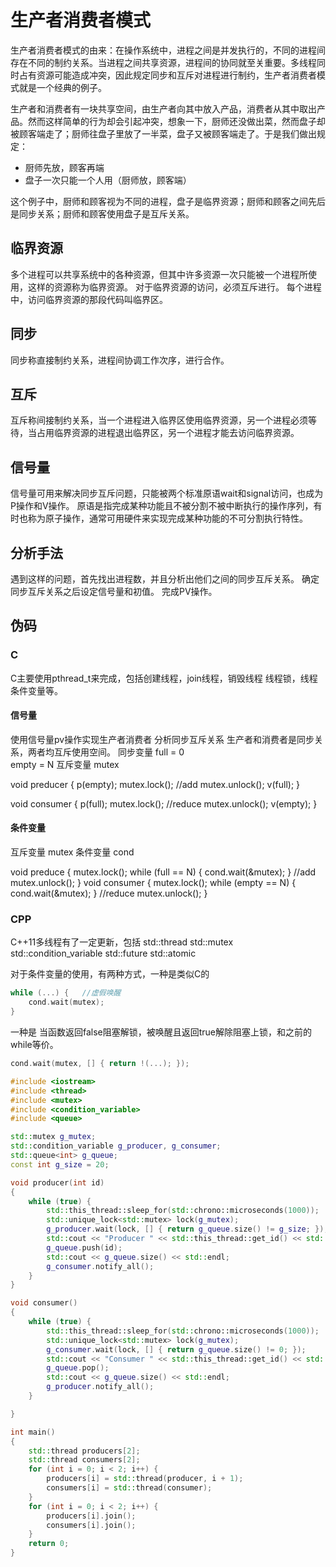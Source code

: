 # 生产者消费者模式
生产者消费者模式的由来：在操作系统中，进程之间是并发执行的，不同的进程间存在不同的制约关系。当进程之间共享资源，进程间的协同就至关重要。多线程同时占有资源可能造成冲突，因此规定同步和互斥对进程进行制约，生产者消费者模式就是一个经典的例子。

生产者和消费者有一块共享空间，由生产者向其中放入产品，消费者从其中取出产品。然而这样简单的行为却会引起冲突，想象一下，厨师还没做出菜，然而盘子却被顾客端走了；厨师往盘子里放了一半菜，盘子又被顾客端走了。于是我们做出规定：
* 厨师先放，顾客再端
* 盘子一次只能一个人用（厨师放，顾客端）

这个例子中，厨师和顾客视为不同的进程，盘子是临界资源；厨师和顾客之间先后是同步关系；厨师和顾客使用盘子是互斥关系。

## 临界资源
多个进程可以共享系统中的各种资源，但其中许多资源一次只能被一个进程所使用，这样的资源称为临界资源。
对于临界资源的访问，必须互斥进行。
每个进程中，访问临界资源的那段代码叫临界区。

## 同步
同步称直接制约关系，进程间协调工作次序，进行合作。

## 互斥
互斥称间接制约关系，当一个进程进入临界区使用临界资源，另一个进程必须等待，当占用临界资源的进程退出临界区，另一个进程才能去访问临界资源。

## 信号量
信号量可用来解决同步互斥问题，只能被两个标准原语wait和signal访问，也成为P操作和V操作。
原语是指完成某种功能且不被分割不被中断执行的操作序列，有时也称为原子操作，通常可用硬件来实现完成某种功能的不可分割执行特性。

## 分析手法
遇到这样的问题，首先找出进程数，并且分析出他们之间的同步互斥关系。
确定同步互斥关系之后设定信号量和初值。
完成PV操作。

## 伪码
### C
C主要使用pthread_t来完成，包括创建线程，join线程，销毁线程
线程锁，线程条件变量等。
#### 信号量
使用信号量pv操作实现生产者消费者
分析同步互斥关系
生产者和消费者是同步关系，两者均互斥使用空间。
同步变量 
full = 0    
empty = N
互斥变量
mutex

void preducer
{
    p(empty);
    mutex.lock();
    //add
    mutex.unlock();
    v(full);
}

void consumer
{
    p(full);
    mutex.lock();
    //reduce
    mutex.unlock();
    v(empty);
}
#### 条件变量
互斥变量 mutex
条件变量 cond

void preduce 
{
    mutex.lock();
    while (full == N) {
        cond.wait(&mutex);
    }
    //add
    mutex.unlock();
}
void consumer 
{
    mutex.lock();
    while (empty == N) {
        cond.wait(&mutex);
    }
    //reduce
    mutex.unlock();
}
### CPP
C++11多线程有了一定更新，包括
std::thread
std::mutex
std::condition_variable
std::future
std::atomic

对于条件变量的使用，有两种方式，一种是类似C的
```cpp
while (...) {   //虚假唤醒
    cond.wait(mutex);
}
```
一种是
当函数返回false阻塞解锁，被唤醒且返回true解除阻塞上锁，和之前的while等价。
```cpp
cond.wait(mutex, [] { return !(...); });
```


```cpp
#include <iostream>
#include <thread>
#include <mutex>
#include <condition_variable>
#include <queue>

std::mutex g_mutex;
std::condition_variable g_producer, g_consumer;
std::queue<int> g_queue;
const int g_size = 20;

void producer(int id)
{
    while (true) {
        std::this_thread::sleep_for(std::chrono::microseconds(1000));
        std::unique_lock<std::mutex> lock(g_mutex);
        g_producer.wait(lock, [] { return g_queue.size() != g_size; });
        std::cout << "Producer " << std::this_thread::get_id() << std::endl;
        g_queue.push(id);
        std::cout << g_queue.size() << std::endl;
        g_consumer.notify_all();
    }
}

void consumer()
{
    while (true) {
        std::this_thread::sleep_for(std::chrono::microseconds(1000));
        std::unique_lock<std::mutex> lock(g_mutex);
        g_consumer.wait(lock, [] { return g_queue.size() != 0; });
        std::cout << "Consumer " << std::this_thread::get_id() << std::endl;
        g_queue.pop();
        std::cout << g_queue.size() << std::endl;
        g_producer.notify_all();
    }

}

int main()
{
    std::thread producers[2];
    std::thread consumers[2];
    for (int i = 0; i < 2; i++) {
        producers[i] = std::thread(producer, i + 1);
        consumers[i] = std::thread(consumer);
    }
    for (int i = 0; i < 2; i++) {
        producers[i].join();
        consumers[i].join();
    }
    return 0;
}
```